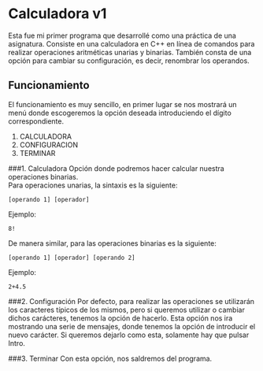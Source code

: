 # Calculadora v1
Esta fue mi primer programa que desarrollé como una práctica de una asignatura. Consiste en una calculadora en C++ en línea de comandos para realizar operaciones aritméticas unarias y binarias. También consta de una opción para cambiar su configuración, es decir, renombrar los operandos.

## Funcionamiento
El funcionamiento es muy sencillo, en primer lugar se nos mostrará un menú donde escogeremos la opción deseada introduciendo el dígito correspondiente.

1. CALCULADORA
2. CONFIGURACION
3. TERMINAR

###1. Calculadora
Opción donde podremos hacer calcular nuestra operaciones binarias.  
Para operaciones unarias, la sintaxis es la siguiente:

    [operando 1] [operador]

Ejemplo:
  
    8!  

De manera similar, para las operaciones binarias es la siguiente:

    [operando 1] [operador] [operando 2]

Ejemplo:
  
    2+4.5  


###2. Configuración
Por defecto, para realizar las operaciones se utilizarán los caracteres típicos de los mismos, pero si queremos utilizar o cambiar dichos carácteres, tenemos la opción de hacerlo.
Esta opción nos ira mostrando una serie de mensajes, donde tenemos la opción de introducir el nuevo carácter. Si queremos dejarlo como esta, solamente hay que pulsar Intro.


###3. Terminar
Con esta opción, nos saldremos del programa.
